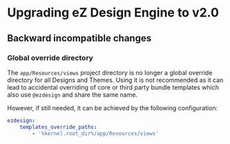 # Upgrading eZ Design Engine to v2.0

## Backward incompatible changes

### Global override directory

The `app/Resources/views` project directory is no longer a global override directory for all 
Designs and Themes. Using it is not recommended as it can lead to accidental overriding of core or 
third party bundle templates which also use `@ezdesign` and share the same name.

However, if still needed, it can be achieved by the following configuration:

```yaml
ezdesign:
    templates_override_paths:
        - '%kernel.root_dir%/app/Resources/views'
```

